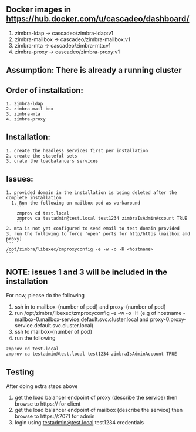 ## Docker images in https://hub.docker.com/u/cascadeo/dashboard/
1. zimbra-ldap -> cascadeo/zimbra-ldap:v1
2. zimbra-mailbox -> cascadeo/zimbra-mailbox:v1
3. zimbra-mta -> cascadeo/zimbra-mta:v1
4. zimbra-proxy -> cascadeo/zimbra-proxy:v1

## Assumption: There is already a running cluster

## Order of installation:
	1. zimbra-ldap
	2. zimbra-mail box
	3. zimbra-mta
	4. zimbra-proxy

## Installation:
	1. create the headless services first per installation
	2. create the stateful sets
	3. crate the loadbalancers services

## Issues:
	1. provided domain in the installation is being deleted after the complete installation
	  1. Run the following on mailbox pod as workaround
		```
		zmprov cd test.local
		zmprov ca testadmin@test.local test1234 zimbraIsAdminAccount TRUE
		```
	2. mta is not yet configured to send email to test domain provided
	3. run the following to force 'open' ports for http/https (mailbox and proxy)
	```
	/opt/zimbra/libexec/zmproxyconfig -e -w -o -H <hostname>
	```

## NOTE: issues 1 and 3 will be included in the installation
For now, please do the following
1. ssh in to mailbox-{number of pod} and proxy-{number of pod}
2. run /opt/zimbra/libexec/zmproxyconfig -e -w -o -H <hostname> (e.g of hostname - mailbox-0.mailbox-service.default.svc.cluster.local and proxy-0.proxy-service.default.svc.cluster.local)
3. ssh to mailbox-{number of pod}
4. run the following
```
zmprov cd test.local
zmprov ca testadmin@test.local test1234 zimbraIsAdminAccount TRUE
```

## Testing
After doing extra steps above
1. get the load balancer endpoint of proxy (describe the service) then browse to https://<lb-endpoint> for client
2. get the load balancer endpoint of mailbox (describe the service) then browse to https://<lb-endpoint>:7071 for admin
3. login using testadmin@test.local test1234 credentials
